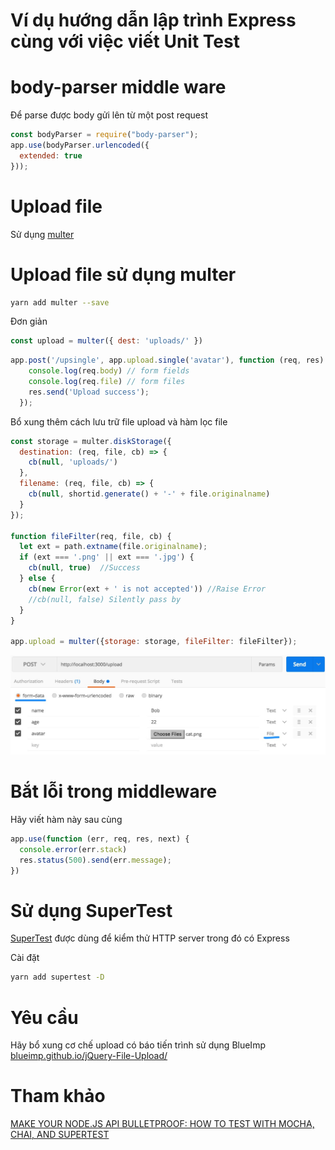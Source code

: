 # Ví dụ hướng dẫn lập trình Express cùng với việc viết Unit Test
# body-parser middle ware 
Để parse được body gửi lên từ một post request
```javascript
const bodyParser = require("body-parser");
app.use(bodyParser.urlencoded({
  extended: true
}));
```

# Upload file
Sử dụng [multer](https://expressjs.com/en/resources/middleware/multer.html)
# Upload file sử dụng multer
```bash
yarn add multer --save
```

Đơn giản
```javascript
const upload = multer({ dest: 'uploads/' })
```
```javascript
app.post('/upsingle', app.upload.single('avatar'), function (req, res) {
    console.log(req.body) // form fields
    console.log(req.file) // form files
    res.send('Upload success');
  });
```


Bổ xung thêm cách lưu trữ file upload và hàm lọc file
```javascript
const storage = multer.diskStorage({
  destination: (req, file, cb) => {
    cb(null, 'uploads/')
  },
  filename: (req, file, cb) => {
    cb(null, shortid.generate() + '-' + file.originalname)
  }
});

function fileFilter(req, file, cb) {
  let ext = path.extname(file.originalname);
  if (ext === '.png' || ext === '.jpg') {
    cb(null, true)  //Success
  } else {
    cb(new Error(ext + ' is not accepted')) //Raise Error
    //cb(null, false) Silently pass by 
  }
}

app.upload = multer({storage: storage, fileFilter: fileFilter});
```

![](postman_upload.jpg)

# Bắt lỗi trong middleware

Hãy viết hàm này sau cùng
```javascript
app.use(function (err, req, res, next) {
  console.error(err.stack)
  res.status(500).send(err.message);
})
```
# Sử dụng SuperTest
[SuperTest](https://www.npmjs.com/package/supertest) được dùng để kiểm thử HTTP server trong đó có Express

Cài đặt
```bash
yarn add supertest -D
```
# Yêu cầu
Hãy bổ xung cơ chế upload có báo tiến trình sử dụng BlueImp
[blueimp.github.io/jQuery-File-Upload/](https://blueimp.github.io/jQuery-File-Upload/)
# Tham khảo
[MAKE YOUR NODE.JS API BULLETPROOF: HOW TO TEST WITH MOCHA, CHAI, AND SUPERTEST](https://developmentnow.com/2015/02/05/make-your-node-js-api-bulletproof-how-to-test-with-mocha-chai-and-supertest/)